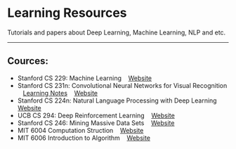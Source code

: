 # Learning Resources
Tutorials and papers about Deep Learning, Machine Learning, NLP and etc.

------

## Cources: 
- Stanford CS 229: Machine Learning &nbsp;&nbsp; [Website](http://cs229.stanford.edu/) <br>
- Stanford CS 231n: Convolutional Neural Networks for Visual Recognition &nbsp;&nbsp; [Learning Notes](https://docs.google.com/document/d/1mhvq-HAQKlKKnfsbp80t_YSknZ_Tud9tNh_C_E2u-AI/edit) &nbsp;&nbsp; [Website](http://cs231n.github.io/) <br> 
- Stanford CS 224n: Natural Language Processing with Deep Learning &nbsp;&nbsp; [Website](http://cs224n.stanford.edu/) <br>
- UCB CS 294: Deep Reinforcement Learning &nbsp;&nbsp; [Website](http://rail.eecs.berkeley.edu/deeprlcourse/) <br>
- Stanford CS 246: Mining Massive Data Sets &nbsp;&nbsp; [Website](http://web.stanford.edu/class/cs246/) <br>
- MIT 6004 Computation Struction &nbsp;&nbsp; [Website](https://6004.mit.edu/) <br>
- MIT 6006 Introduction to Algorithm &nbsp;&nbsp; [Website](https://courses.csail.mit.edu/6.006/fall11/notes.shtml) <br>
